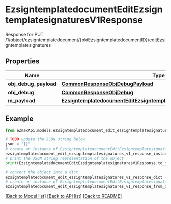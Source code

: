 # EzsigntemplatedocumentEditEzsigntemplatesignaturesV1Response

Response for PUT /1/object/ezsigntemplatedocument/{pkiEzsigntemplatedocumentID}/editEzsigntemplatesignatures

## Properties

Name | Type | Description | Notes
------------ | ------------- | ------------- | -------------
**obj_debug_payload** | [**CommonResponseObjDebugPayload**](CommonResponseObjDebugPayload.md) |  | 
**obj_debug** | [**CommonResponseObjDebug**](CommonResponseObjDebug.md) |  | [optional] 
**m_payload** | [**EzsigntemplatedocumentEditEzsigntemplatesignaturesV1ResponseMPayload**](EzsigntemplatedocumentEditEzsigntemplatesignaturesV1ResponseMPayload.md) |  | 

## Example

```python
from eZmaxApi.models.ezsigntemplatedocument_edit_ezsigntemplatesignatures_v1_response import EzsigntemplatedocumentEditEzsigntemplatesignaturesV1Response

# TODO update the JSON string below
json = "{}"
# create an instance of EzsigntemplatedocumentEditEzsigntemplatesignaturesV1Response from a JSON string
ezsigntemplatedocument_edit_ezsigntemplatesignatures_v1_response_instance = EzsigntemplatedocumentEditEzsigntemplatesignaturesV1Response.from_json(json)
# print the JSON string representation of the object
print(EzsigntemplatedocumentEditEzsigntemplatesignaturesV1Response.to_json())

# convert the object into a dict
ezsigntemplatedocument_edit_ezsigntemplatesignatures_v1_response_dict = ezsigntemplatedocument_edit_ezsigntemplatesignatures_v1_response_instance.to_dict()
# create an instance of EzsigntemplatedocumentEditEzsigntemplatesignaturesV1Response from a dict
ezsigntemplatedocument_edit_ezsigntemplatesignatures_v1_response_from_dict = EzsigntemplatedocumentEditEzsigntemplatesignaturesV1Response.from_dict(ezsigntemplatedocument_edit_ezsigntemplatesignatures_v1_response_dict)
```
[[Back to Model list]](../README.md#documentation-for-models) [[Back to API list]](../README.md#documentation-for-api-endpoints) [[Back to README]](../README.md)


